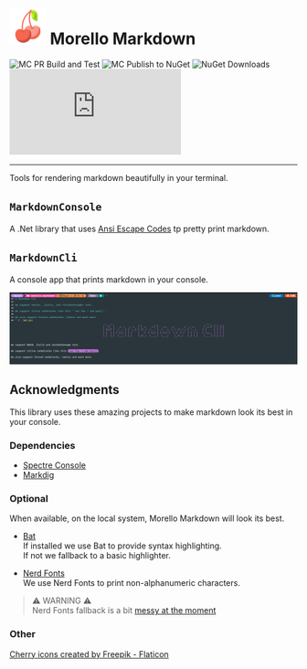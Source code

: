 # ![cherry icon](./images/cherry-64.png) Morello Markdown

![MC PR Build and Test](https://github.com/David-Rushton/markdown.console/actions/workflows/on_pull_request_to_main.yml/badge.svg?branch=main)
![MC Publish to NuGet](https://github.com/David-Rushton/markdown.console/actions/workflows/on_push_to_main.yml/badge.svg?branch=main)
![NuGet Downloads](https://img.shields.io/nuget/dt/Morello.MarkdownConsole?label=NuGet%20downloads)
![License](https://img.shields.io/github/license/david-rushton/morello.markdown)

---

Tools for rendering markdown beautifully in your terminal.

## `MarkdownConsole`

A .Net library that uses [Ansi Escape Codes](https://en.wikipedia.org/wiki/ANSI_escape_code) tp pretty print markdown. 
## `MarkdownCli`

A console app that prints markdown in your console.

![example screen shot](./images/markdown-cli-example.png)

## Acknowledgments

This library uses these amazing projects to make markdown look its best in your console.

### Dependencies

- [Spectre Console](https://github.com/spectreconsole/spectre.console)
- [Markdig](https://github.com/xoofx/markdig)
 
### Optional

When available, on the local system, Morello Markdown will look its best.
 
- [Bat](https://github.com/sharkdp/bat)  
  If installed we use Bat to provide syntax highlighting.  
  If not we fallback to a basic highlighter.

- [Nerd Fonts](https://www.nerdfonts.com/)  
  We use Nerd Fonts to print non-alphanumeric characters.   

> ⚠️ WARNING ⚠️  
> Nerd Fonts fallback is a bit [messy at the moment](https://github.com/David-Rushton/morello.markdown/issues/1)

### Other

<a href="https://www.flaticon.com/free-icons/cherry" title="cherry icons">Cherry icons created by Freepik - Flaticon</a>
